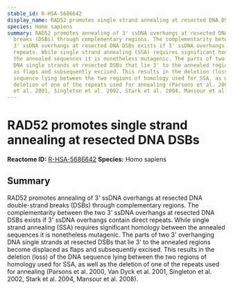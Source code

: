 ```yaml
---
stable_id: R-HSA-5686642
display_name: RAD52 promotes single strand annealing at resected DNA DSBs
species: Homo sapiens
summary: RAD52 promotes annealing of 3' ssDNA overhangs at resected DNA double-strand
  breaks (DSBs) through complementary regions. The complementarity between the two
  3' ssDNA overhangs at resected DNA DSBs exists if 3' ssDNA overhangs contain direct
  repeats. While single strand annealing (SSA) requires significant homology between
  the annealed sequences it is nonetheless mutagenic. The parts of two 3' overhanging
  DNA single strands at resected DSBs that lie 3' to the annealed regions become displaced
  as flaps and subsequently excised. This results in the deletion (loss) of the DNA
  sequence lying between the two regions of homology used for SSA, as well as the
  deletion of one of the repeats used for annealing (Parsons et al. 2000, Van Dyck
  et al. 2001, Singleton et al. 2002, Stark et al. 2004, Mansour et al. 2008).
---
```


# RAD52 promotes single strand annealing at resected DNA DSBs
**Reactome ID:** [R-HSA-5686642](https://reactome.org/content/detail/R-HSA-5686642)
**Species:** Homo sapiens

## Summary

RAD52 promotes annealing of 3' ssDNA overhangs at resected DNA double-strand breaks (DSBs) through complementary regions. The complementarity between the two 3' ssDNA overhangs at resected DNA DSBs exists if 3' ssDNA overhangs contain direct repeats. While single strand annealing (SSA) requires significant homology between the annealed sequences it is nonetheless mutagenic. The parts of two 3' overhanging DNA single strands at resected DSBs that lie 3' to the annealed regions become displaced as flaps and subsequently excised. This results in the deletion (loss) of the DNA sequence lying between the two regions of homology used for SSA, as well as the deletion of one of the repeats used for annealing (Parsons et al. 2000, Van Dyck et al. 2001, Singleton et al. 2002, Stark et al. 2004, Mansour et al. 2008).
